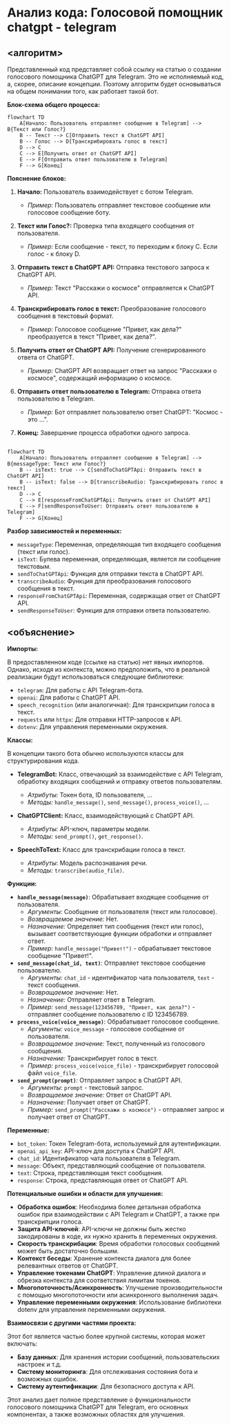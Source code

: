 # Анализ кода: Голосовой помощник chatgpt - telegram

## <алгоритм>

Представленный код представляет собой ссылку на статью о создании голосового помощника ChatGPT для Telegram. Это не исполняемый код, а, скорее, описание концепции. Поэтому алгоритм будет основываться на общем понимании того, как работает такой бот.

**Блок-схема общего процесса:**

```mermaid
flowchart TD
    A[Начало: Пользователь отправляет сообщение в Telegram] --> B{Текст или Голос?}
    B -- Текст --> C[Отправить текст в ChatGPT API]
    B -- Голос --> D[Транскрибировать голос в текст]
    D --> C
    C --> E[Получить ответ от ChatGPT API]
    E --> F[Отправить ответ пользователю в Telegram]
    F --> G[Конец]
```

**Пояснение блоков:**

1.  **Начало:** Пользователь взаимодействует с ботом Telegram.
    *   *Пример:* Пользователь отправляет текстовое сообщение или голосовое сообщение боту.

2.  **Текст или Голос?:** Проверка типа входящего сообщения от пользователя.
    *   *Пример:* Если сообщение - текст, то переходим к блоку C. Если голос - к блоку D.

3.  **Отправить текст в ChatGPT API:** Отправка текстового запроса к ChatGPT API.
    *   *Пример:* Текст "Расскажи о космосе" отправляется к ChatGPT API.

4.  **Транскрибировать голос в текст:** Преобразование голосового сообщения в текстовый формат.
    *   *Пример:* Голосовое сообщение "Привет, как дела?" преобразуется в текст "Привет, как дела?".

5.  **Получить ответ от ChatGPT API:** Получение сгенерированного ответа от ChatGPT.
    *   *Пример:* ChatGPT API возвращает ответ на запрос "Расскажи о космосе", содержащий информацию о космосе.

6.  **Отправить ответ пользователю в Telegram:** Отправка ответа пользователю в Telegram.
    *   *Пример:* Бот отправляет пользователю ответ ChatGPT: "Космос - это ...".

7.  **Конец:** Завершение процесса обработки одного запроса.

## <mermaid>

```mermaid
flowchart TD
    A[Начало: Пользователь отправляет сообщение в Telegram] --> B{messageType: Текст или Голос?}
    B -- isText: true --> C[sendToChatGPTApi: Отправить текст в ChatGPT API]
    B -- isText: false --> D[transcribeAudio: Транскрибировать голос в текст]
    D --> C
    C --> E[responseFromChatGPTApi: Получить ответ от ChatGPT API]
    E --> F[sendResponseToUser: Отправить ответ пользователю в Telegram]
    F --> G[Конец]
```

**Разбор зависимостей и переменных:**

*   `messageType`: Переменная, определяющая тип входящего сообщения (текст или голос).
*   `isText`: Булева переменная, определяющая, является ли сообщение текстовым.
*   `sendToChatGPTApi`: Функция для отправки текста в ChatGPT API.
*   `transcribeAudio`: Функция для преобразования голосового сообщения в текст.
*   `responseFromChatGPTApi`: Переменная, содержащая ответ от ChatGPT API.
*   `sendResponseToUser`: Функция для отправки ответа пользователю.

## <объяснение>

**Импорты:**

В предоставленном коде (ссылке на статью) нет явных импортов. Однако, исходя из контекста, можно предположить, что в реальной реализации будут использоваться следующие библиотеки:

*   `telegram`: Для работы с API Telegram-бота.
*   `openai`: Для работы с ChatGPT API.
*   `speech_recognition` (или аналогичная): Для транскрипции голоса в текст.
*   `requests` или `httpx`: Для отправки HTTP-запросов к API.
*  `dotenv`: Для управления переменными окружения.

**Классы:**

В концепции такого бота обычно используются классы для структурирования кода.

*  **TelegramBot:** Класс, отвечающий за взаимодействие с API Telegram, обработку входящих сообщений и отправку ответов пользователям.
    *   *Атрибуты:* Токен бота, ID пользователя, ...
    *   *Методы:* `handle_message()`, `send_message()`, `process_voice()`, ...

*   **ChatGPTClient:** Класс, взаимодействующий с ChatGPT API.
    *   *Атрибуты:* API-ключ, параметры модели.
    *   *Методы:* `send_prompt()`, `get_response()`.

*   **SpeechToText:** Класс для транскрибации голоса в текст.
    *  *Атрибуты*: Модель распознавания речи.
    *  *Методы*: `transcribe(audio_file)`.

**Функции:**

*   **`handle_message(message)`**: Обрабатывает входящее сообщение от пользователя.
    *   *Аргументы:* Сообщение от пользователя (текст или голосовое).
    *   *Возвращаемое значение:* Нет.
    *   *Назначение:* Определяет тип сообщения (текст или голос), вызывает соответствующие функции обработки и отправляет ответ.
    *   *Пример:* `handle_message("Привет!")` - обрабатывает текстовое сообщение "Привет!".
*   **`send_message(chat_id, text)`**: Отправляет текстовое сообщение пользователю.
    *   *Аргументы:* `chat_id` - идентификатор чата пользователя, `text` - текст сообщения.
    *   *Возвращаемое значение:* Нет.
    *   *Назначение:* Отправляет ответ в Telegram.
    *   *Пример:* `send_message(123456789, "Привет, как дела?")` - отправляет сообщение пользователю с ID 123456789.
*   **`process_voice(voice_message)`**: Обрабатывает голосовое сообщение.
    *   *Аргументы:* `voice_message` - голосовое сообщение от пользователя.
    *   *Возвращаемое значение:* Текст, полученный из голосового сообщения.
    *   *Назначение:* Транскрибирует голос в текст.
    *   *Пример:* `process_voice(voice_file)` - транскрибирует голосовой файл `voice_file`.
*   **`send_prompt(prompt)`**: Отправляет запрос в ChatGPT API.
    *   *Аргументы:* `prompt` - текстовый запрос.
    *   *Возвращаемое значение:* Ответ от ChatGPT API.
    *   *Назначение:* Получает ответ от ChatGPT.
    *   *Пример:* `send_prompt("Расскажи о космосе")` - отправляет запрос и получает ответ от ChatGPT.

**Переменные:**

*   `bot_token`: Токен Telegram-бота, используемый для аутентификации.
*   `openai_api_key`: API-ключ для доступа к ChatGPT API.
*   `chat_id`: Идентификатор чата пользователя в Telegram.
*  `message`: Объект, представляющий сообщение от пользователя.
* `text`: Строка, представляющая текст сообщения.
*   `response`: Строка, представляющая ответ от ChatGPT API.

**Потенциальные ошибки и области для улучшения:**

*   **Обработка ошибок**: Необходима более детальная обработка ошибок при взаимодействии с API Telegram и ChatGPT, а также при транскрипции голоса.
*   **Защита API-ключей**: API-ключи не должны быть жестко закодированы в коде, их нужно хранить в переменных окружения.
*  **Скорость транскрибации**: Время обработки голосовых сообщений может быть достаточно большим.
*   **Контекст беседы**:  Хранение контекста диалога для более релевантных ответов от ChatGPT.
*   **Управление токенами ChatGPT**: Управление длиной диалога и обрезка контекста для соответствия лимитам токенов.
*   **Многопоточность/Асинхронность**: Улучшение производительности с помощью многопоточности или асинхронного выполнения задач.
*  **Управление переменными окружения**: Использование библиотеки dotenv для управления переменными окружения.

**Взаимосвязи с другими частями проекта:**

Этот бот является частью более крупной системы, которая может включать:

*   **Базу данных**: Для хранения истории сообщений, пользовательских настроек и т.д.
*   **Систему мониторинга**: Для отслеживания состояния бота и возможных ошибок.
*   **Систему аутентификации**: Для безопасного доступа к API.

Этот анализ дает полное представление о функциональности голосового помощника ChatGPT для Telegram,  его основных компонентах, а также возможных областях для улучшения.